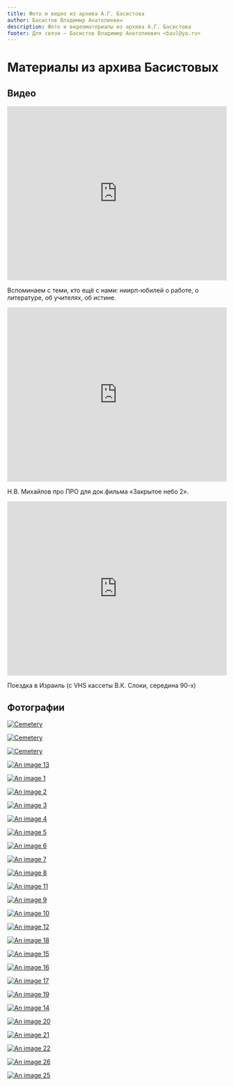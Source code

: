 ```yaml
---
title: Фото и видео из архива А.Г. Басистова
author: Басистов Владимир Анатолиевич
description: Фото и видеоматериалы из архива А.Г. Басистова
footer: Для связи — Басистов Владимир Анатолиевич <bavl@ya.ru>
---
```


# Материалы из архива Басистовых

## Видео

<iframe width="100%" height="400" src="https://www.youtube.com/embed/uHmCbkDJxek" frameborder="0" allow="accelerometer; autoplay; encrypted-media; gyroscope; picture-in-picture" allowfullscreen></iframe>

Вспоминаем с теми, кто ещё с нами: ниирп-юбилей о работе, о литературе, об учителях, об истине.

<iframe width="100%" height="400" src="https://www.youtube.com/embed/7hYdJbxZ6FI" frameborder="0" allow="accelerometer; autoplay; encrypted-media; gyroscope; picture-in-picture" allowfullscreen></iframe>

Н.В. Михайлов про ПРО для док.фильма «Закрытое небо 2».

<iframe width="100%" height="400" src="https://www.youtube.com/embed/7bTBVYUz-QY" frameborder="0" allow="accelerometer; autoplay; clipboard-write; encrypted-media; gyroscope; picture-in-picture" allowfullscreen></iframe>

Поездка в Израиль (с VHS кассеты В.К. Слоки, середина 90-х)

## Фотографии


[![Cemetery](./cemetery-1_small.jpg)](/photo/cemetery-1_small.jpg)

[![Cemetery](./cemetery-2_small.jpg)](/photo/cemetery-2_small.jpg)

[![Cemetery](./monument_small.jpg)](/photo/monument_small.jpg)


[![An image 13](./20200704_18_21_44_small.jpg)](/photo/20200704_18_21_44_original.jpg)

[![An image 1](./20200624_17_30_26_small.jpg)](/photo/20200624_17_30_26_original.jpg)

[![An image 2](./20200624_17_22_53_small.jpg)](/photo/20200624_17_22_53_original.jpg)

[![An image 3](./20200624_17_26_11_small.jpg)](/photo/20200624_17_26_11_original.jpg)

[![An image 4](./20200624_17_25_34_small.jpg)](/photo/20200624_17_25_34_original.jpg)

[![An image 5](./20200624_17_24_55_small.jpg)](/photo/20200624_17_24_55_original.jpg)

[![An image 6](./20200624_17_34_11_small.jpg)](/photo/20200624_17_34_11_original.jpg)

[![An image 7](./20200624_17_33_19_small.jpg)](/photo/20200624_17_33_19_original.jpg)

[![An image 8](./20200624_17_23_25_small.jpg)](/photo/20200624_17_23_25_original.jpg)

[![An image 11](./20200624_17_35_43_small.jpg)](/photo/20200624_17_35_43_original.jpg)





[![An image 9](./20200624_17_38_33_small.jpg)](/photo/20200624_17_38_33_original.jpg)

[![An image 10](./20200624_17_39_25_small.jpg)](/photo/20200624_17_39_25_original.jpg)



[![An image 12](./20200624_17_36_49_small.jpg)](/photo/20200624_17_36_49_original.jpg)

[![An image 18](./20200704_18_19_28_small.jpg)](/photo/20200704_18_19_28_original.jpg)




[![An image 15](./20200704_18_20_35_small.jpg)](/photo/20200704_18_20_35_original.jpg)

[![An image 16](./20200704_18_20_19_small.jpg)](/photo/20200704_18_20_19_original.jpg)

[![An image 17](./20200704_18_19_59_small.jpg)](/photo/20200704_18_19_59_original.jpg)

[![An image 19](./20200704_18_19_05_small.jpg)](/photo/20200704_18_19_05_original.jpg)


[![An image 14](./20200704_18_21_24_small.jpg)](/photo/20200704_18_21_24_original.jpg)

[![An image 20](./20200704_18_18_33_small.jpg)](/photo/20200704_18_18_33_original.jpg)

[![An image 21](./20200704_18_18_09_small.jpg)](/photo/20200704_18_18_09_original.jpg)

[![An image 22](./20200704_18_17_25_small.jpg)](/photo/20200704_18_17_25_original.jpg)

<!-- [![An image 24](./20200704_18_16_17_small.jpg)](/photo/20200704_18_16_17_original.jpg) -->

[![An image 26](./20200704_18_15_02_small.jpg)](/photo/20200704_18_15_02_original.jpg)

[![An image 25](./20200704_18_15_26_small.jpg)](/photo/20200704_18_15_26_original.jpg)





